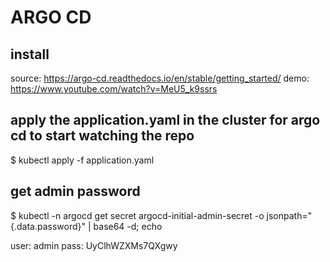 # ARGO CD

## install
source: https://argo-cd.readthedocs.io/en/stable/getting_started/
demo: https://www.youtube.com/watch?v=MeU5_k9ssrs



## apply the application.yaml in the cluster for argo cd to start watching the repo

$ kubectl apply -f application.yaml

## get admin password 
$ kubectl -n argocd get secret argocd-initial-admin-secret -o jsonpath="{.data.password}" | base64 -d; echo

user: admin
pass: UyClhWZXMs7QXgwy